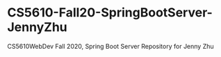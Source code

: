 # CS5610-Fall20-SpringBootServer-JennyZhu
CS5610WebDev Fall 2020, Spring Boot Server Repository for Jenny Zhu 
